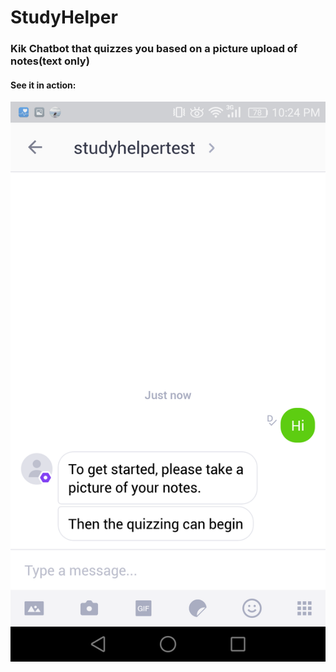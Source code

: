# StudyHelper

### Kik Chatbot that quizzes you based on a picture upload of notes(text only)

#### See it in action:

![alt text](https://github.com/Jhong098/studyhelper/blob/master/images/Screenshot_2017-06-20-22-24-57.png?raw=true)
